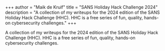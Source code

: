 +++
author = "Maik de Kruif"
title = "SANS Holiday Hack Challenge 2024"
description = "A collection of my writeups for the 2024 edition of the SANS Holiday Hack Challenge (HHC). HHC is a free series of fun, quality, hands-on cybersecurity challenges."
+++

A collection of my writeups for the 2024 edition of the SANS Holiday Hack Challenge (HHC). HHC is a free series of fun, quality, hands-on cybersecurity challenges.
